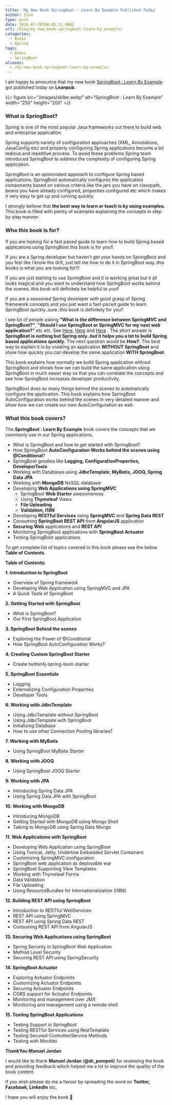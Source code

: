 ```yaml
---
title: 'My New Book SpringBoot : Learn By Example Published Today'
author: Siva
type: post
date: 2016-07-20T06:05:31.000Z
url: /blog/my-new-book-springboot-learn-by-example/
categories:
  - Books
  - Spring
tags:
  - Books
  - SpringBoot
aliases:
  - /my-new-book-springboot-learn-by-example/
---
```

I am happy to announce that my new book [SpringBoot : Learn By Example](https://leanpub.com/springboot-learn-by-example/)  got published today on **Leanpub**.

{{< figure src="/images/sblbe.webp" alt="SpringBoot : Learn By Example"  width="250" height="200" >}}

<!--more-->


### What is SpringBoot?

Spring is one of the most popular Java frameworks out there to build web and enterprise application.
  
Spring supports variety of configuration approaches (XML, Annotations, JavaConfig etc) and properly configuring Spring applications become a bit tedious and repetitive process. To avoid these problems Spring team introduced SpringBoot to address the complexity of configuring Spring application.

SpringBoot is an opinionated approach to configure Spring based applications. SpringBoot automatically configures the application components based on various criteria like the jars you have on classpath, beans you have already configured, properties configured etc which makes it very easy to get up and running quickly.

I strongly believe that **the best way to learn or teach is by using examples.** This book is filled with plenty of examples explaining the concepts  in step by step manner.

### Who this book is for?

If you are looking for a fast paced guide to learn how to build Spring based applications using SpringBoot this book is for you!!.

If you are a Spring developer but haven't get your hands on SpringBoot and you feel like I know the drill, just tell me how to do it in SpringBoot way..this books is what you are looking for!!!

If you are just starting to use SpringBoot and it is working great but it all looks magical and you want to understand how SpringBoot works behind the scenes..this book will definitely be helpful to you!!

If you are a seasoned Spring developer with good grasp of Spring framework concepts and you just want a fast-paced guide to learn SpringBoot quickly..sure..this book is definitely for you!!

I see lot of people asking **“What is the difference between SpringMVC and SpringBoot?”**, **“Should I use SpringBoot or SpringMVC for my next web application?”** etc etc. See [Here](http://stackoverflow.com/questions/29479814/spring-mvc-or-spring-boot), [Here](https://www.quora.com/What-is-the-difference-between-Spring-Boot-and-the-Spring-framework) and [Here](https://www.reddit.com/r/java/comments/4mw91b/spring_mvc_vs_spring_boot/) . The short answer is **SpringBoot is nothing but Spring only..but it helps you a lot to build Spring based applications quickly.** The next question would be **How?**. The best way to explain it is by creating an application **WITHOUT SpringBoot** and show how quickly you can develop the same application **WITH SpringBoot**.

This book explains how normally we build Spring application without SpringBoot and shows how we can build the same application using SpringBoot in much easier way so that you can correlate the concepts and see how SpringBoot increases developer productivity.

SpringBoot does so many things behind the scenes to automatically configure the application. This book explains how SpringBoot AutoConfiguration works behind the scenes in very detailed manner and show how we can create our own AutoConfiguration as well.

### What this book covers?

The **SpringBoot : Learn By Example** book covers the concepts that we commonly use in our Spring applications.

  * What is SpringBoot and how to get started with SpringBoot?
  * How SpringBoot **AutoConfiguration Works behind the scenes using @Conditional**?
  * SpringBoot goodies like **Logging, ConfigurationProperties, DeveloperTools**
  * Working with Databases using **JdbcTemplate, MyBatis, JOOQ, Spring Data JPA**
  * Working with **MongoDB** NoSQL database
  * Developing **Web Applications using SpringMVC** 
      * SpringBoot **Web Starter** awesomeness
      * Using **Thymeleaf** Views
      * **File Uploading**
      * **Validation, I18N**
  * Developing **RESTful Services** using **SpringMVC** and **Spring Data REST**
  * Consuming **SpringBoot REST API** from **AngularJS** application
  * **Securing** **Web** applications and **REST API**
  * Monitoring SpringBoot applications with **SpringBoot Actuator**
  * Testing SpringBoot applications

To get complete list of topics covered in this book please see the below **Table of Contents**.
  
**Table of Contents:**

**1. Introduction to SpringBoot**

  * Overview of Spring framework
  * Developing Web Application using SpringMVC and JPA
  * A Quick Taste of SpringBoot

**2. Getting Started with SpringBoot**

  * What is SpringBoot?
  * Our First SpringBoot Application

**3. SpringBoot Behind the scenes**

  * Exploring the Power of @Conditional
  * How SpringBoot AutoConfiguration Works?

**4. Creating Custom SpringBoot Starter**

  * Create twitter4j-spring-boot-starter

**5. SpringBoot Essentials**

  * Logging
  * Externalizing Configuration Properties
  * Developer Tools

**6. Working with JdbcTemplate**

  * Using JdbcTemplate without SpringBoot
  * Using JdbcTemplate with SpringBoot
  * Initializing Database
  * How to use other Connection Pooling libraries?

**7. Working with MyBatis**

  * Using SpringBoot MyBatis Starter

**8. Working with JOOQ**

  * Using SpringBoot JOOQ Starter

**9. Working with JPA**

  * Introducing Spring Data JPA
  * Using Spring Data JPA with SpringBoot

**10. Working with MongoDB**

  * Introducing MongoDB
  * Getting Started with MongoDB using Mongo Shell
  * Talking to MongoDB using Spring Data Mongo

**11. Web Applications with SpringBoot**

  * Developing Web Application using SpringBoot
  * Using Tomcat, Jetty, Undertow Embedded Servlet Containers
  * Customizing SpringMVC configuration
  * SpringBoot web application as deployable war
  * SpringBoot Supporting View Templates
  * Working with Thymeleaf Forms
  * Data Validation
  * File Uploading
  * Using ResourceBundles for Internationalization (I18N)

**12. Building REST API using SpringBoot**

  * Introduction to RESTful WebServices
  * REST API using SpringMVC
  * REST API using Spring Data REST
  * Consuming REST API from AngularJS

**13. Securing Web Applications using SpringBoot**

  * Spring Security in SpringBoot Web Application
  * Method Level Security
  * Securing REST API using SpringSecurity

**14. SpringBoot Actuator**

  * Exploring Actuator Endpoints
  * Customizing Actuator Endpoints
  * Securing Actuator Endpoints
  * CORS support for Actuator Endpoints
  * Monitoring and management over JMX
  * Monitoring and management using a remote shell

**15. Testing SpringBoot Applications**

  * Testing Support in SpringBoot
  * Testing RESTful Services using RestTemplate
  * Testing Secured Controller/Service Methods
  * Testing with Mockito

**ThankYou Manuel Jordan**

I would like to thank **Manuel Jordan** (**@dr_pompeii**) for reviewing the book and providing feedback which helped me a lot to improve the quality of the book content.

If  you wish please do me a favour by spreading the word on **Twitter, Facebook, LinkedIn** etc.
  
I hope you will enjoy the book 🙂
